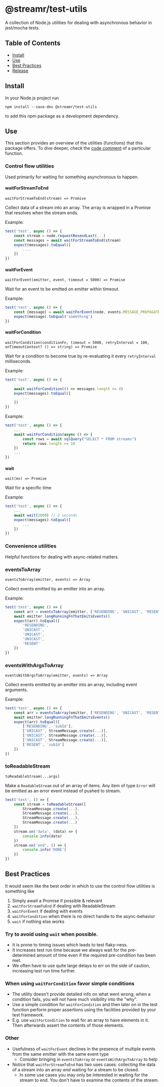# @streamr/test-utils
A collection of Node.js utilities for dealing with asynchronous behavior in jest/mocha tests.

## Table of Contents
- [Install](#install)
- [Use](#use)
- [Best Practices](#best-practices)
- [Release](#release)

## Install
In your Node.js project run
```
npm install --save-dev @streamr/test-utils
```
to add this npm package as a development dependency.

## Use

This section provides an overview of the utilities (functions) that this package offers. To dive deeper, check the
[code comment](src/utils.ts) of a particular function.

### Control flow utilities

Used primarily for waiting for something asynchronous to happen.

#### waitForStreamToEnd
```
waitForStreamToEnd(stream) => Promise
```

Collect data of a stream into an array. The array is wrapped in a Promise that resolves when the stream ends.

Example:
```js
test('test', async () => {
    const stream = node.requestResendLast(...)
    const messages = await waitForStreamToEnd(stream)
    expect(messages).toEqual([
        ....
    ])
})
``` 

#### waitForEvent
```
waitForEvent(emitter, event, timeout = 5000) => Promise
```

Wait for an event to be emitted on emitter within timeout.

Example:
```js
test('test', async () => {
    const [message] = await waitForEvent(node, events.MESSAGE_PROPAGATED)
    expect(message).toEqual('something')
})
``` 

#### waitForCondition
```
waitForCondition(conditionFn, timeout = 5000, retryInterval = 100, onTimeoutContext? () => string) => Promise
```

Wait for a condition to become true by re-evaluating it every `retryInterval` milliseconds.

Example:
```js
test('test', async () => {
    ...
    await waitForCondition(() => messages.length >= 4)
    expect(messages).toEqual([
        ...
    ])
})
``` 

Example:
```js
test('test', async () => {
    ...
    await waitForCondition(async () => {
        const rows = await sqlQuery("SELECT * FROM streams")
        return rows.length >= 10
    })
    ...
})
```

#### wait
```
wait(ms) => Promise
```

Wait for a specific time

Example:
```js
test('test', async () => {
    ...
    await wait(2000) // 2 seconds
    expect(messages).toEqual([
        ...
    ])
})
``` 

### Convenience utilities

Helpful functions for dealing with async-related matters.

### eventsToArray
```
eventsToArray(emitter, events) => Array
```

Collect events emitted by an emitter into an array.

Example:
```js
test('test', async () => {
    const arr = eventsToArray(emitter, ['RESENDING', 'UNICAST', 'RESENT', 'NO_RESEND'])
    await emitter.longRunningFnThatEmitsEvents()
    expect(arr).toEqual([
        'RESENDING',
        'UNICAST',
        'UNICAST',
        'UNICAST',
        'RESENT'
    ])
})
``` 

### eventsWithArgsToArray
```
eventsWithArgsToArray(emitter, events) => Array
```

Collect events emitted by an emitter into an array, including event arguments.

Example:
```js
test('test', async () => {
    const arr = eventsToArray(emitter, ['RESENDING', 'UNICAST', 'RESENT', 'NO_RESEND'])
    await emitter.longRunningFnThatEmitsEvents()
    expect(arr).toEqual([
        ['RESENDING', 'subId'],
        ['UNICAST', StreamMessage.create(...)],
        ['UNICAST', StreamMessage.create(...)],
        ['UNICAST', StreamMessage.create(...)],
        ['RESENT', 'subId']
    ])
})
``` 

### toReadableStream
```
toReadableStream(...args)
```

Make a `ReadableStream` out of an array of items. Any item of type `Error` will be emitted as an error event instead
of pushed to stream.

```js
test('test', () => {
    const stream = toReadableStream([
        StreamMessage.create(...),
        StreamMessage.create(...),
        StreamMessage.create(...),
        StreamMessage.create(...)
    ])
    stream.on('data', (data) => {
        console.info(data)
    })
    stream.on('end', () => {
        console.info('DONE')
    })
})
```

## Best Practices

It would seem like the best order in which to use the control flow utilities is something like
1. Simply await a Promise if possible & relevant
2. `waitForStreamToEnd` if dealing with ReadableStream
3. `waitForEvent` if dealing with events
4. `waitForCondition` when there is no direct handle to the async-behavior 
5. `wait` if nothing else works

### Try to avoid using `wait` when possible.

- It is prone to timing issues which leads to test flaky-ness.
- It increases test run time because we always wait for the pre-determined amount of time even if the required pre-condition has been met.
- We often have to use quite large delays to err on the side of caution, increasing test run time further.

### When using `waitForCondition` favor simple conditions
- The utility doesn't provide detailed info on what went wrong; when a condition fails, you will not have much visibility into the "why". 
- Use a simple condition for `waitForCondition` and then later on in the test function perform proper assertions using the facilities provided by your test framework.
- E.g. use `waitForCondition` to wait for an array to have elements in it. Then afterwards assert the contents of those elements.

### Other
- Usefulness of `waitForEvent` declines in the presence of multiple events from the same emitter with the same event type
    - Consider bringing in `eventsToArray` or `eventsWithArgsToArray` to help
- Notice that `waitForStreamToEnd` has two uses cases: collecting the data of a stream into an array _and_ waiting for a
stream to be closed.
    - In some use cases you may only be interested in waiting for the stream to end. You don't have to examine the
    contents of the stream.
